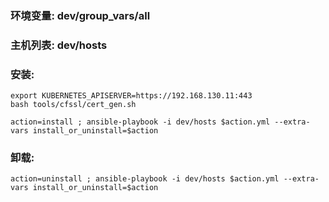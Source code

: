 ### 环境变量: dev/group_vars/all ###
### 主机列表: dev/hosts ###
### 安装:  ###
```
export KUBERNETES_APISERVER=https://192.168.130.11:443
bash tools/cfssl/cert_gen.sh

action=install ; ansible-playbook -i dev/hosts $action.yml --extra-vars install_or_uninstall=$action
```
### 卸载: ###
```
action=uninstall ; ansible-playbook -i dev/hosts $action.yml --extra-vars install_or_uninstall=$action
```
